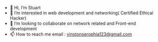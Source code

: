 - 👋 Hi, I’m Stuart
- 👀 I’m interested in web development and networking( Certified Ethical Hacker)
- 💞️ I’m looking to collaborate on network related and Front-end development
- 📫 How to reach me email : vinstonserophia123@gmail.com

<!---
Stuart2309/Stuart2309 is a ✨ special ✨ repository because its `README.md` (this file) appears on your GitHub profile.
You can click the Preview link to take a look at your changes.
--->
